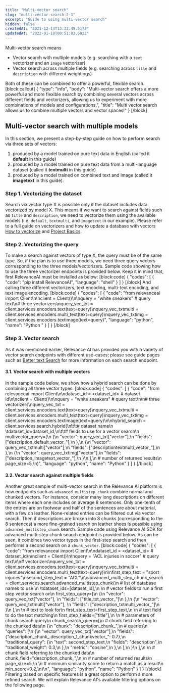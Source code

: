 ```yaml
---
title: "Multi-vector search"
slug: "multi-vector-search-2-1"
excerpt: "Guide to using multi-vector search"
hidden: false
createdAt: "2021-12-14T13:33:49.517Z"
updatedAt: "2022-01-18T00:51:03.682Z"
---
```

Multi-vector search means
- Vector search with multiple models (e.g. searching with a `text` vectorizer and an `image` vectorizer)
- Vector search across multiple fields (e.g. searching across `title` and `description` with different weightings)

Both of these can be combined to offer a powerful, flexible search.
[block:callout]
{
  "type": "info",
  "body": "Multi-vector search offers a more powerful and more flexible search by combining several vectors across different fields and vectorizers, allowing us to experiment with more combinations of models and configurations.",
  "title": "Multi vector search allows us to combine multiple vectors and vector spaces!"
}
[/block]
## Multi-vector search with multiple models
In this section, we present a step-by-step guide on how to perform search via three sets of vectors:
1. produced by a model trained on pure text data in English (called it **default** in this guide)
2. produced by a model trained on pure text data from a multi-language dataset (called it **textmulti** in this guide)
3. produced by a model trained on combined text and image (called it **imagetext** in this guide).

### Step 1. Vectorizing the dataset
Search via vector type X is possible only if the dataset includes data vectorized by model X. This means if we want to search against fields such as `title` and `description`, we need to vectorize them using the available models (i.e. `default`, `textmulti`, and `imagetext` in our example). Please refer to a full guide on vectorizers and how to update a database with vectors [How to vectorize](doc:vectorize-text) and [Project Basics](doc:creating-a-dataset).

### Step 2. Vectorizing the query
To make a search against vectors of type X, the query must be of the same type. So, if the plan is to use three models, we need three query vectors corresponding to the three models/vectorizers. Sample code showing how to use the three vectorizer endpoints is provided below.  Keep it in mind that, first RelevanceAI must be installed as below:
[block:code]
{
  "codes": [
    {
      "code": "pip install RelevanceAI",
      "language": "shell"
    }
  ]
}
[/block]
And calling three different vectorizers, text encoding, multi-text encoding, and text image encoding.
[block:code]
{
  "codes": [
    {
      "code": "from relevanceai import Client\n\nclient = Client()\n\nquery = \"white sneakers\"  # query text\n# three vectorizers\nquery_vec_txt = client.services.encoders.text(text=query)\nquery_vec_txtmulti = client.services.encoders.multi_text(text=query)\nquery_vec_txtimg = client.services.encoders.textimage(text=query)",
      "language": "python",
      "name": "Python "
    }
  ]
}
[/block]
### Step 3. Vector search
As it was mentioned earlier, Relevance AI has provided you with a variety of vector search endpoints with different use-cases; please see guide pages such as [Better text Search](https://docs.relevance.ai/docs/better-text-search) for more information on each search endpoint.

#### 3.1. Vector search with multiple vectors
In the sample code below, we show how a hybrid search can be done by combining all three vector types:
[block:code]
{
  "codes": [
    {
      "code": "from relevanceai import Client\n\ndataset_id = <dataset_id> # dataset id\n\nclient = Client()\n\nquery = \"white sneakers\"  # query text\n\n# three vectorizers\nquery_vec_txt = client.services.encoders.text(text=query)\nquery_vec_txtmulti = client.services.encoders.multi_text(text=query)\nquery_vec_txtimg = client.services.encoders.textimage(text=query)\n\nhybrid_search = client.services.search.hybrid(\n\t\t# dataset name\n  \tdataset_id=dataset_id,\n\t\t# fields to use for a vector search\n    multivector_query=[\n        {\n            \"vector\": query_vec_txt[\"vector\"],\n            \"fields\": [\"description_default_vector_\"],\n        },\n        {\n            \"vector\": query_vec_txtmulti[\"vector\"],\n            \"fields\": [\"descriptiontextmulti_vector_\"],\n        },\n        {\n            \"vector\": query_vec_txtimg[\"vector\"],\n            \"fields\": [\"description_imagetext_vector_\"],\n        }\n    ],\n    # number of returned results\n    page_size=5,\n)",
      "language": "python",
      "name": "Python"
    }
  ]
}
[/block]
#### 3.2. Vector search against multiple fields
Another great sample of multi-vector search in the Relevance AI platform is how endpoints such as `advanced_multistep_chunk` combine normal and chunked vectors. For instance, consider many long descriptions on different items where each one includes on average 8 sentences. Only one-tenth of the entries are on footwear and half of the sentences are about material, with a few on leather. None-related entries can be filtered out via vector search. Then if descriptions are broken into 8 chunks (corresponding to the 8 sentences) a more fine-grained search on leather shoes is possible using `advanced_multistep_chunk` search. Sample code using Relevance AI SDK for advanced multi-step chunk search endpoint is provided below.  As can be seen, it combines two vector types in the first-step search and then performs a second search on a `chunk_vector`.
[block:code]
{
  "codes": [
    {
      "code": "from relevanceai import Client\n\ndataset_id = <dataset_id> # dataset_id\n\nclient = Client()\n\nquery = \"ACL injuries in soccer\"  # query text\n\n# vectorizers\nquery_vec_txt = client.services.encoders.text(text=query)\nquery_vec_txtmulti = client.services.encoders.multi_text(text=query)\n\nfirst_step_text = \"sport injuries\"\nsecond_step_text = \"ACL\"\n\nadvanced_multi_step_chunk_search = client.services.search.advanced_multistep_chunk(\n    # list of database names to use \n  \tdataset_ids=[dataset_id],\n  \n    # vector fields to run a first step vector search on\n    first_step_query=[\n        {\n          \"vector\": query_vec_txt[\"vector\"], \n          \"fields\": [\"title_txt_vector_\"]\n        },\n        {\n          \"vector\": query_vec_txtmulti[\"vector\"], \n          \"fields\": [\"description_txtmulti_vector_\"]\n        }\n    ],\n  \n    # text to look for\n    first_step_text=first_step_text,\n  \n    # text field to do the text matching\n    first_step_fields=[\"title\"],\n  \n    # parameters of chunk search query\n    chunk_search_query=[\n        # chunk field referring to the chunked data\n        {\n            \"chunk\": \"description_chunk_\",\n            # queries\n            \"queries\": [\n                {\n                    \"vector\": query_vec_txt[\"vector\"],\n                    \"fields\": {\"description_chunk_.description_1_chunkvector_\": 0.7},\n                    \"traditional_query\": {\n                        \"text\": second_step_text,\n                        \"fields\": \"description\",\n                        \"traditional_weight\": 0.3,\n                    },\n                    \"metric\": \"cosine\",\n                },\n            ],\n        }\n    ],\n  \n    # chunk field referring to the chunked data\n    chunk_field=\"description_chunk_\",\n  \n    # number of returned results\n    page_size=5,\n  \n    # minimum similarity score to return a match as a result\n    min_score=0.2,\n)\n",
      "language": "python",
      "name": "Python"
    }
  ]
}
[/block]
Filtering based on specific features is a great option to perform a more refined search. We will explain Relevance AI's available filtering options on the following page.